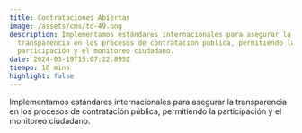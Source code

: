 ```yaml
---
title: Contrataciones Abiertas
image: /assets/cms/td-49.png
description: Implementamos estándares internacionales para asegurar la
  transparencia en los procesos de contratación pública, permitiendo la
  participación y el monitoreo ciudadano.
date: 2024-03-19T15:07:22.895Z
tiempo: 10 mins
highlight: false
---
```

<!--StartFragment-->

Implementamos estándares internacionales para asegurar la transparencia en los procesos de contratación pública, permitiendo la participación y el monitoreo ciudadano.

<!--EndFragment-->